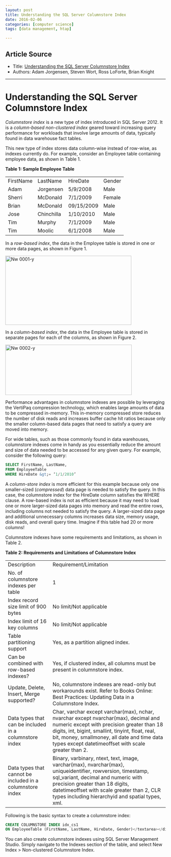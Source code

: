 ```yaml
---
layout: post
title: Understanding the SQL Server Columnstore Index 
date: 2016-02-06
categories: [computer science]
tags: [data management, htap]

---
```



## Article Source
* Title: [Understanding the SQL Server Columnstore Index](http://logicalread.solarwinds.com/sql-server-columnstore-index-w02/#.VrvzXRjnJVo)
* Authors: Adam Jorgensen, Steven Wort, Ross LoForte, Brian Knight

---

# Understanding the SQL Server Columnstore Index 

*Columnstore index* is a new type of index introduced in SQL Server 2012.
It is a *column-based non-clustered index* geared toward increasing query
performance for workloads that involve large amounts of data, typically
found in data warehouse fact tables.

This new type of index stores data column-wise instead of row-wise, as
indexes currently do. For example, consider an Employee table containing
employee data, as shown in Table 1.

<strong>Table 1: Sample Employee Table</strong></p>
<table border="0">
<tbody>
<tr>
<td>FirstName</td>
<td>LastName</td>
<td>HireDate</td>
<td>Gender</td>
</tr>
<tr>
<td>Adam</td>
<td>Jorgensen</td>
<td>5/9/2008</td>
<td>Male</td>
</tr>
<tr>
<td>Sherri</td>
<td>McDonald</td>
<td>7/1/2009</td>
<td>Female</td>
</tr>
<tr>
<td>Brian</td>
<td>McDonald</td>
<td>09/15/2009</td>
<td>Male</td>
</tr>
<tr>
<td>Jose</td>
<td>Chinchilla</td>
<td>1/10/2010</td>
<td>Male</td>
</tr>
<tr>
<td>Tim</td>
<td>Murphy</td>
<td>7/1/2009</td>
<td>Male</td>
</tr>
<tr>
<td>Tim</td>
<td>Moolic</td>
<td>6/1/2008</td>
<td>Male</td>
</tr>
</tbody>
</table>

In a *row-based index*, the data in the Employee table is stored in one or more data pages, as shown in Figure 1.

<img src="http://logicalread.solarwinds.com/media/402767/nw0001-y.jpg" alt="Nw 0001-y" height="217" width="396">


In a *column-based index*, the data in the Employee table is stored in separate pages for each of the columns, as shown in Figure 2.

<p><img src="http://logicalread.solarwinds.com/media/402772/nw0002-y.jpg" alt="Nw 0002-y" height="158" width="397"></p>

<p>Performance advantages in columnstore indexes are possible by leveraging the VertiPaq compression technology, which enables large amounts of data to be compressed in-memory. This in-memory compressed store reduces the number of disk reads and increases buffer cache hit ratios because only the smaller column-based data pages that need to satisfy a query are moved into memory.</p>
<p>For wide tables, such as those commonly found in data warehouses, columnstore indexes come in handy as you essentially reduce the amount and size of data needed to be accessed for any given query. For example, consider the following query:

```sql
SELECT FirstName, LastName,
FROM EmployeeTable
WHERE HireDate &gt;= ‘1/1/2010’
```

A *column-store index* is more efficient for this example because only one smaller-sized (*compressed*) data page is needed to satisfy the query. In this case, the columnstore index for the HireDate column satisfies the WHERE clause. A row-based index is not as efficient because it may need to load one or more larger-sized data pages into memory and read the entire rows, including columns not needed to satisfy the query. A larger-sized data page and additional unnecessary columns increases data size, memory usage, disk reads, and overall query time. Imagine if this table had 20 or more columns!

Columnstore indexes have some requirements and limitations, as shown in Table 2.

<p><strong>Table 2: Requirements and Limitations of Columnstore Index</strong></p>
<table border="0">
<tbody>
<tr>
<td>Description</td>
<td>Requirement/Limitation</td>
</tr>
<tr>
<td>No. of columnstore indexes per table</td>
<td>1</td>
</tr>
<tr>
<td>Index record size limit of 900 bytes</td>
<td>No limit/Not applicable</td>
</tr>
<tr>
<td>Index limit of 16 key columns</td>
<td>No limit/Not applicable</td>
</tr>
<tr>
<td>Table partitioning support</td>
<td>Yes, as a partition aligned index.</td>
</tr>
<tr>
<td>Can be combined with row-based indexes?</td>
<td>Yes, if clustered index, all columns must be present in columnstore index.</td>
</tr>
<tr>
<td>Update, Delete, Insert, Merge supported?</td>
<td>No, columnstore indexes are read-only but workarounds exist. Refer to Books Online: Best Practices: Updating Data in a Columnstore Index.</td>
</tr>
<tr>
<td>Data types that can be included in a columnstore index</td>
<td>Char, varchar except varchar(max), nchar, nvarchar except nvarchar(max), decimal and numeric except with precision greater than 18 digits, int, bigint, smallint, tinyint, float, real, bit, money, smallmoney, all date and time data types except datetimeoffset with scale greater than 2.</td>
</tr>
<tr>
<td>Data types that cannot be included in a columnstore index</td>
<td>Binary, varbinary, ntext, text, image, varchar(max), nvarchar(max), uniqueidentifier, rowversion, timestamp, sql_variant, decimal and numeric with precision greater than 18 digits, datetimeoffset with scale greater than 2, CLR types including hierarchyid and spatial types, xml.</td>
</tr>
</tbody>
</table>

Following is the basic syntax to create a columnstore index:

```sql
CREATE COLUMNSTORE INDEX idx_cs1
ON EmployeeTable (FirstName, LastName, HireDate, Gender)</textarea></div>
```

You can also create columnstore indexes using SQL Server Management Studio. Simply navigate to the Indexes section of the table, and select New Index &gt; Non-clustered Columnstore Index.